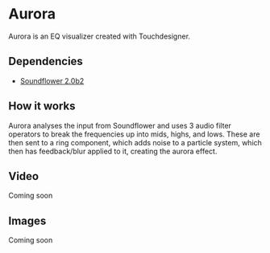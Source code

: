 # Aurora

Aurora is an EQ visualizer created with Touchdesigner.

## Dependencies
- [Soundflower 2.0b2](https://github.com/mattingalls/Soundflower)

## How it works
Aurora analyses the input from Soundflower and uses 3 audio filter operators to break the frequencies up into
mids, highs, and lows. These are then sent to a ring component, which adds noise to a particle system, which then has
feedback/blur applied to it, creating the aurora effect.

## Video
Coming soon

## Images
Coming soon

